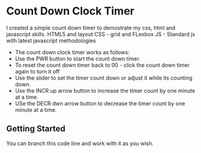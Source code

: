 # Count Down Clock Timer

I created a simple count down timer to demostrate my css, html and javascript skills.
HTML5 and layout
CSS - grid and FLexbox
JS - Standard js with latest javascript methodologies

- The count down clock timer works as follows:
- Use the PWR button to start the count down timer.
- To reset the count down timer back to 00 - click the count down timer again to turn it off
- Use the slider to set the timer count down or adjust it while its counting down.
- Use the INCR up arrow button to increase the timer count by one minute at a time.
- USe the DECR dwn arrow button to decrease the timer count by one minute at a time.

## Getting Started

You can branch this code line and work with it as you wish.

```


